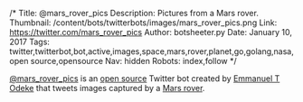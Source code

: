 /*
Title: @mars_rover_pics
Description: Pictures from a Mars rover.
Thumbnail: /content/bots/twitterbots/images/mars_rover_pics.png
Link: https://twitter.com/mars_rover_pics
Author: botsheeter.py
Date: January 10, 2017
Tags: twitter,twitterbot,bot,active,images,space,mars,rover,planet,go,golang,nasa,open source,opensource
Nav: hidden
Robots: index,follow
*/

[@mars_rover_pics](https://twitter.com/mars_rover_pics) is an [open source](Go) Twitter bot created by [Emmanuel T Odeke](https://twitter.com/odeke_et/) that tweets images captured by a [Mars rover](https://en.wikipedia.org/wiki/Mars_rover).
